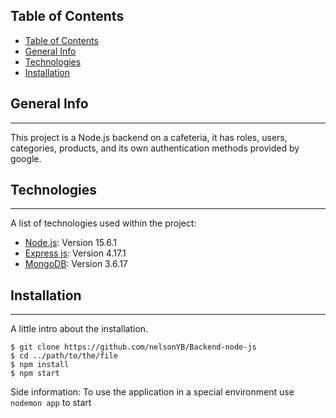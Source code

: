 ## Table of Contents
- [Table of Contents](#table-of-contents)
- [General Info](#general-info)
- [Technologies](#technologies)
- [Installation](#installation)
## General Info
***
This project is a Node.js backend on a cafeteria, it has roles, users, categories, products, and its own authentication methods provided by google.
## Technologies
***
A list of technologies used within the project:
* [Node.js](https://nodejs.org/en/): Version 15.6.1
* [Express js](https://expressjs.com/): Version 4.17.1
* [MongoDB](https://www.mongodb.com/): Version 3.6.17
## Installation
***
A little intro about the installation. 
```
$ git clone https://github.com/nelsonYB/Backend-node-js
$ cd ../path/to/the/file
$ npm install
$ npm start
```
Side information: To use the application in a special environment use ```nodemon app``` to start
